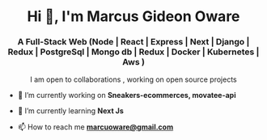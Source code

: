 <h1 align="center">Hi 👋, I'm Marcus Gideon Oware</h1>
<h3 align="center">A Full-Stack Web
(Node | React | Express | Next | Django | Redux | PostgreSql | Mongo db | Redux | Docker | Kubernetes | Aws  )</h3>



<p align="center">I am open to collaborations , working on open source projects</p>

- 🔭 I’m currently working on **Sneakers-ecommerces, movatee-api**

- 🌱 I’m currently learning **Next Js**


- 📫 How to reach me **marcuoware@gmail.com**




